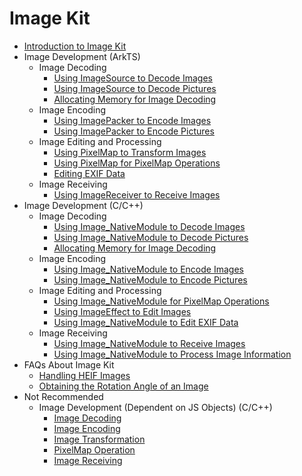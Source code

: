 # Image Kit

- [Introduction to Image Kit](image-overview.md)
- Image Development (ArkTS)<!--image-arkts-dev-->
  - Image Decoding<!--image-decoding-arts-->
    - [Using ImageSource to Decode Images](image-decoding.md)
    - [Using ImageSource to Decode Pictures](image-picture-decoding.md)
    - [Allocating Memory for Image Decoding](image-allocator-type.md)
  - Image Encoding<!--image-encoding-arts-->
    - [Using ImagePacker to Encode Images](image-encoding.md)
    - [Using ImagePacker to Encode Pictures](image-picture-encoding.md)
  - Image Editing and Processing<!--image-editing-arkts-->
    - [Using PixelMap to Transform Images](image-transformation.md)
    - [Using PixelMap for PixelMap Operations](image-pixelmap-operation.md)
    - [Editing EXIF Data](image-tool.md)
  - Image Receiving<!--image-receiving-arkts-->
    - [Using ImageReceiver to Receive Images](image-receiver.md)
- Image Development (C/C++)<!--image-native-->
  - Image Decoding<!--image-decoding-c-->
    - [Using Image_NativeModule to Decode Images](image-source-c.md)
    - [Using Image_NativeModule to Decode Pictures](image-source-picture-c.md)
    - [Allocating Memory for Image Decoding](image-allocator-type-c.md)
  - Image Encoding<!--image-encoding-c-->
    - [Using Image_NativeModule to Encode Images](image-packer-c.md)
    - [Using Image_NativeModule to Encode Pictures](image-packer-picture-c.md)
  - Image Editing and Processing<!--image-editing-c-->
    - [Using Image_NativeModule for PixelMap Operations](pixelmap-c.md)
    - [Using ImageEffect to Edit Images](image-effect-guidelines.md)
    - [Using Image_NativeModule to Edit EXIF Data](image-tool-c.md)
  - Image Receiving<!--image-receiving-c-->
    - [Using Image_NativeModule to Receive Images](image-receiver-c.md)
    - [Using Image_NativeModule to Process Image Information](image-info-c.md)
- FAQs About Image Kit<!--image-faqs-->
  - [Handling HEIF Images](image-faqs/heif-adapter-faq.md)
  - [Obtaining the Rotation Angle of an Image](image-faqs/image-rotate-faq.md)
- Not Recommended<!--imagekit-not-recommended-->
  - Image Development (Dependent on JS Objects) (C/C++)<!--image-native-js-objects-->
    - [Image Decoding](image-decoding-native.md)
    - [Image Encoding](image-encoding-native.md)
    - [Image Transformation](image-transformation-native.md)
    - [PixelMap Operation](image-pixelmap-operation-native.md)
    - [Image Receiving](image-receiver-native.md)
